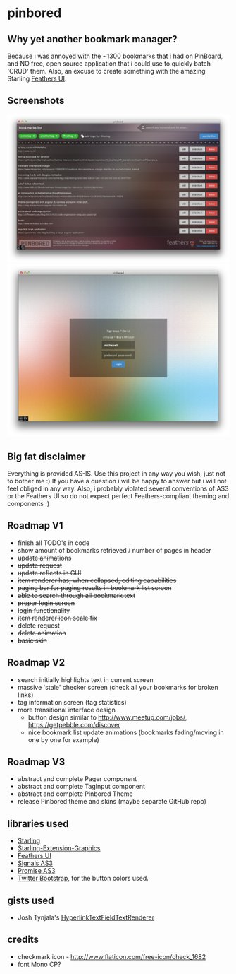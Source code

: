 
pinbored
========

Why yet another bookmark manager?
---------------------------------
Because i was annoyed with the ~1300 bookmarks that i had on PinBoard, and NO free, open source application that i could use to quickly batch 'CRUD' them. Also, an excuse to create something with the amazing Starling [Feathers UI](https://github.com/joshtynjala/feathers).

Screenshots
-----------

![bookmark list screen](screenshot-list-screen.png "Pinbored bookmark screen")
![login screen](screenshot-login-screen.png "Pinbored login screen")

Big fat disclaimer
------------------
Everything is provided AS-IS. Use this project in any way you wish, just not to bother me :) If you have a question i will be happy to answer but i will not feel obliged in any way. Also, i probably violated several conventions of AS3 or the Feathers UI so do not expect perfect Feathers-compliant theming and components :)

Roadmap V1
----------
* finish all TODO's in code
* show amount of bookmarks retrieved / number of pages in header
* ~~update animations~~
* ~~update request~~
* ~~update reflects in GUI~~
* ~~item renderer has, when collapsed, editing capabilities~~
* ~~paging bar for paging results in bookmark list screen~~
* ~~able to search through all bookmark text~~
* ~~proper login screen~~
* ~~login functionality~~
* ~~item renderer icon scale fix~~
* ~~delete request~~
* ~~delete animation~~
* ~~basic skin~~

Roadmap V2
----------
* search initially highlights text in current screen
* massive 'stale' checker screen (check all your bookmarks for broken links)
* tag information screen (tag statistics)
* more transitional interface design
	* button design similar to http://www.meetup.com/jobs/, https://getpebble.com/discover
	* nice bookmark list update animations (bookmarks fading/moving in one by one for example)

Roadmap V3
----------
* abstract and complete Pager component
* abstract and complete TagInput component
* abstract and complete Pinbored Theme
* release Pinbored theme and skins (maybe separate GitHub repo)

libraries used
--------------
* [Starling](https://github.com/PrimaryFeather/Starling-Framework)
* [Starling-Extension-Graphics](https://github.com/StarlingGraphics/Starling-Extension-Graphics/tree/master/examples)
* [Feathers UI](https://github.com/joshtynjala/feathers)
* [Signals AS3](https://github.com/robertpenner/as3-signals)
* [Promise AS3](https://github.com/CodeCatalyst/promise-as3)
* [Twitter Bootstrap](http://getbootstrap.com/css/#buttons), for the button colors used.

gists used
----------
* Josh Tynjala's [HyperlinkTextFieldTextRenderer](https://gist.github.com/joshtynjala/7997065)

credits
-------
* checkmark icon - http://www.flaticon.com/free-icon/check_1682
* font Mono CP?


